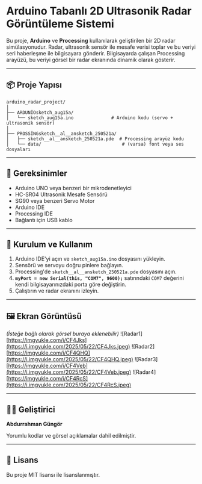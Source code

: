 
# Arduino Tabanlı 2D Ultrasonik Radar Görüntüleme Sistemi

Bu proje, **Arduino** ve **Processing** kullanılarak geliştirilen bir 2D radar simülasyonudur. Radar, ultrasonik sensör ile mesafe verisi toplar ve bu veriyi seri haberleşme ile bilgisayara gönderir. Bilgisayarda çalışan Processing arayüzü, bu veriyi görsel bir radar ekranında dinamik olarak gösterir.

---

## 📦 Proje Yapısı

```
arduino_radar_project/
│
├── ARDUNİOsketch_aug15a/
│   └── sketch_aug15a.ino              # Arduino kodu (servo + ultrasonik sensör)
│
├── PROSSİNGsketch__al__ansketch_250521a/
│   ├── sketch__al__ansketch_250521a.pde  # Processing arayüz kodu
│   └── data/                              # (varsa) font veya ses dosyaları
```

---

## 🧰 Gereksinimler

- Arduino UNO veya benzeri bir mikrodenetleyici
- HC-SR04 Ultrasonik Mesafe Sensörü
- SG90 veya benzeri Servo Motor
- Arduino IDE
- Processing IDE
- Bağlantı için USB kablo

---

## 🚀 Kurulum ve Kullanım

1. Arduino IDE'yi açın ve `sketch_aug15a.ino` dosyasını yükleyin.
2. Sensörü ve servoyu doğru pinlere bağlayın.
3. Processing'de `sketch__al__ansketch_250521a.pde` dosyasını açın.
4. **`myPort = new Serial(this, "COM7", 9600);`** satırındaki `COM7` değerini kendi bilgisayarınızdaki porta göre değiştirin.
5. Çalıştırın ve radar ekranını izleyin.

---

## 🖼️ Ekran Görüntüsü

*(İsteğe bağlı olarak görsel buraya eklenebilir)*
![Radar1] [https://imgyukle.com/i/CF4Jks](https://i.imgyukle.com/2025/05/22/CF4Jks.jpeg)
![Radar2] [https://imgyukle.com/i/CF4QHQ](https://i.imgyukle.com/2025/05/22/CF4QHQ.jpeg)
![Radar3] [https://imgyukle.com/i/CF4Veb](https://i.imgyukle.com/2025/05/22/CF4Veb.jpeg)
![Radar4] [https://imgyukle.com/i/CF4RcS](https://i.imgyukle.com/2025/05/22/CF4RcS.jpeg)






---

## 👨‍💻 Geliştirici

**Abdurrahman Güngör**

Yorumlu kodlar ve görsel açıklamalar dahil edilmiştir.

---

## 📄 Lisans

Bu proje MIT lisansı ile lisanslanmıştır.
